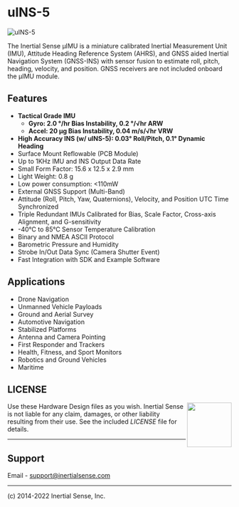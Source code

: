 # uINS-5

![uINS-5](Images/uINS_5.0_400w.jpg)

The Inertial Sense µIMU is a miniature calibrated Inertial Measurement Unit (IMU), Attitude Heading Reference System (AHRS), and GNSS aided Inertial Navigation System (GNSS-INS) with sensor fusion to estimate roll, pitch, heading, velocity, and position.  GNSS receivers are not included onboard the µIMU module.

## Features

- **Tactical Grade IMU**
  - **Gyro: 2.0 °/hr Bias Instability, 0.2 °/√hr ARW**
  - **Accel: 20 µg Bias Instability, 0.04 m/s/√hr VRW**
- **High Accuracy INS (w/ uINS-5):  0.03° Roll/Pitch, 0.1° Dynamic Heading** 
- Surface Mount Reflowable (PCB Module)
- Up to 1KHz IMU and INS Output Data Rate
- Small Form Factor:  15.6 x 12.5 x 2.9 mm
- Light Weight:  0.8 g
- Low power consumption:  <110mW
- External GNSS Support (Multi-Band)
- Attitude (Roll, Pitch, Yaw, Quaternions), Velocity, and Position UTC Time Synchronized
- Triple Redundant IMUs Calibrated for Bias, Scale Factor, Cross-axis Alignment, and G-sensitivity
- -40°C to 85°C Sensor Temperature Calibration
- Binary and NMEA ASCII Protocol
- Barometric Pressure and Humidity
- Strobe In/Out Data Sync (Camera Shutter Event) 
- Fast Integration with SDK and Example Software

## Applications

- Drone Navigation
- Unmanned Vehicle Payloads
- Ground and Aerial Survey
- Automotive Navigation
- Stabilized Platforms
- Antenna and Camera Pointing
- First Responder and Trackers
- Health, Fitness, and Sport Monitors
- Robotics and Ground Vehicles
- Maritime

## LICENSE

<img src="https://www.oshwa.org/wp-content/uploads/2014/03/oshw-logo.svg" width="100" align="right" />

Use these Hardware Design files as you wish.  Inertial Sense is not liable for any claim, damages, or other liability resulting from their use.  See the included *LICENSE* file for details.

------

## Support

Email - support@inertialsense.com

------

(c) 2014-2022 Inertial Sense, Inc.
